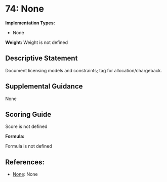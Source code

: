 # 74: None

**Implementation Types:**

- None

**Weight:** Weight is not defined

## Descriptive Statement

Document licensing models and constraints; tag for allocation/chargeback.

## Supplemental Guidance

None

## Scoring Guide

Score is not defined

**Formula:**

Formula is not defined

## References:

- [None](None): None
